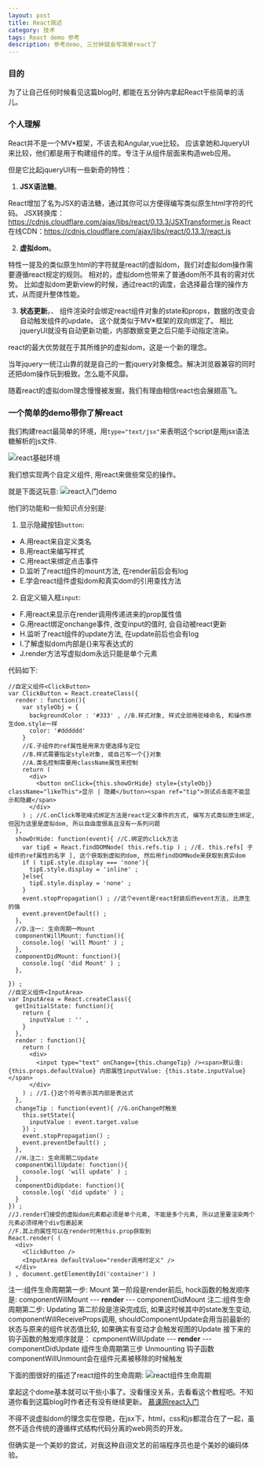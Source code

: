 ```yaml
---
layout: post
title: React简述
category: 技术
tags: React demo 参考
description: 参考demo, 三分钟就会写简单react了
---
```


### 目的

为了让自己任何时候看见这篇blog时, 都能在五分钟内拿起React干些简单的活儿。

### 个人理解

React并不是一个MV*框架，不该去和Angular,vue比较。
应该拿她和JqueryUI来比较，他们都是用于构建组件的库。专注于从组件层面来构造web应用。

但是它比起jqueryUI有一些新奇的特性：

1. **JSX语法糖**。

  React增加了名为JSX的语法糖，通过其你可以方便得编写类似原生html字符的代码。
  JSX转换库：https://cdnjs.cloudflare.com/ajax/libs/react/0.13.3/JSXTransformer.js
  React在线CDN：https://cdnjs.cloudflare.com/ajax/libs/react/0.13.3/react.js

2. **虚拟dom**。

  特性一提及的类似原生html的字符就是react的虚拟dom，我们对虚拟dom操作需要遵循react规定的规则。
  相对的，虚拟dom也带来了普通dom所不具有的需对优势。
  比如虚拟dom更新view的时候，通过react的调度，会选择最合理的操作方式，从而提升整体性能。

3. **状态更新**。、
  组件渲染时会绑定react组件对象的state和props，数据的改变会自动触发组件的update。
  这个就类似于MV*框架的双向绑定了。
  相比jqueryUI就没有自动更新功能，内部数据变更之后只能手动指定渲染。

react的最大优势就在于其所维护的虚拟dom，这是一个新的理念。

当年jquery一统江山靠的就是自己的一套jquery对象概念。解决浏览器兼容的同时还把dom操作玩到极致。怎么能不风靡。

随着react的虚拟dom理念慢慢被发掘，我们有理由相信react也会展翅高飞。


### 一个简单的demo带你了解react

我们构建react最简单的环境，用`type="text/jsx"`来表明这个script是用jsx语法糖解析的js文件.

![react基础环境](http://7xny7k.com1.z0.glb.clouddn.com/reactEnvironment.png)

我们想实现两个自定义组件, 用react来做些常见的操作。

就是下面这玩意:
![react入门demo](http://7xny7k.com1.z0.glb.clouddn.com/demoReact.png)

他们的功能和一些知识点分别是:
1. 显示隐藏按钮`button`:
  * A.用react来自定义类名
  * B.用react来编写样式
  * C.用react来绑定点击事件
  * D.监听了react组件的mount方法, 在render前后会有log
  * E.学会react组件虚拟dom和真实dom的引用查找方法

2. 自定义输入框`input`:
  * F.用react来显示在render调用传递进来的prop属性值
  * G.用react绑定onchange事件, 改变input的值时, 会自动被react更新
  * H.监听了react组件的update方法, 在update前后也会有log
  * I.了解虚拟dom内部是{}来写表达式的
  * J.render方法写虚拟dom永远只能是单个元素


代码如下:

    //自定义组件<ClickButton>
    var ClickButton = React.createClass({ 
      render : function(){
        var styleObj = {
          backgroundColor : '#333' , //B.样式对象, 样式全部用驼峰命名, 和操作原生dom.style一样
          color: '#dddddd'
        }
        //E.子组件的ref属性是用来方便选择与定位
        //B.样式需要指定style对象, 或自己写一个{}对象
        //A.类名控制需要用className属性来控制
        return ( 
          <div>
            <button onClick={this.showOrHide} style={styleObj} className="likeThis">显示 | 隐藏</button><span ref="tip">测试点击能不能显示和隐藏</span> 
          </div>
        ) ; //C.onClick等驼峰式绑定方法是react定义事件的方式, 编写方式类似原生绑定, 但因为这里是虚拟dom, 所以自由度很高且没有一系列问题
      },
      showOrHide: function(event){ //C.绑定的click方法
        var tipE = React.findDOMNode( this.refs.tip ) ; //E. this.refs[ 子组件的ref属性的名字 ], 这个获取到虚拟的dom, 然后用findDOMNode来获取到真实dom
        if ( tipE.style.display === 'none'){
          tipE.style.display = 'inline' ;
        }else{
          tipE.style.display = 'none' ;
        }
        event.stopPropagation() ; //这个event是react封装后的event方法, 比原生的强
        event.preventDefault() ;
      },
      //D.注一: 生命周期一Mount
      componentWillMount: function(){
        console.log( 'will Mount' ) ;
      },
      componentDidMount: function(){
        console.log( 'did Mount' ) ;
      },
    
    }) ;
    //自定义组件<InputArea>
    var InputArea = React.createClass({
      getInitialState: function(){
        return {
          inputValue : '' ,
        }
      },
      render : function(){
        return (
          <div>
            <input type="text" onChange={this.changeTip} /><span>默认值: {this.props.defaultValue} 内部属性inputValue: {this.state.inputValue}</span>
          </div>
        ) ; //I.{}这个符号表示其内部是表达式
      },
      changeTip : function(event){ //G.onChange时触发
        this.setState({
          inputValue : event.target.value 
        }) ;
        event.stopPropagation() ;
        event.preventDefault() ;
      },
      //H.注二: 生命周期二Update
      componentWillUpdate: function(){
        console.log( 'will update' ) ;
      },
      componentDidUpdate: function(){
        console.log( 'did update' ) ;
      }
    }) ;
    //J.render们接受的虚拟dom元素都必须是单个元素, 不能是多个元素, 所以这里要渲染两个元素必须得用个div包裹起来
    //F.其上的属性可以在render时用this.prop获取到
    React.render( ( 
      <div>
        <ClickButton />
        <InputArea defaultValue="render调用时定义" />
      </div>
    ) , document.getElementById('container') )
    

注一:组件生命周期第一步: Mount
第一阶段是render前后, hock函数的触发顺序是:
componentWillMount ---  **render** --- componentDidMount
注二:组件生命周期第二步: Updating
第二阶段是渲染完成后, 如果这时候其中的state发生变动, componentWillReceiveProps调用, 
shouldComponentUpdate会用当前最新的状态与原来的组件状态值比较, 如果确实有变动才会触发视图的Update
接下来的钩子函数的触发顺序就是：
cpmponentWillUpdate --- **render**  --- componentDidUpdate
组件生命周期第三步 Unmounting
钩子函数componentWillUnmount会在组件元素被移除的时候触发

下面的图很好的描述了react组件的生命周期:
![react组件生命周期](http://7xny7k.com1.z0.glb.clouddn.com/reactPeriod.jpg)




拿起这个dome基本就可以干些小事了。没看懂没关系，去看看这个教程吧。不知道你看到这篇blog时作者还有没有继续更新。
[慕课网react入门](http://www.imooc.com/learn/504)


不得不说虚拟dom的理念实在惊艳，在jsx下，html，css和js都混合在了一起，虽然不适合传统的遵循样式结构代码分离的web网页的开发。

但确实是一个美妙的尝试，对我这种自诩文艺的前端程序员也是个美妙的编码体验。
